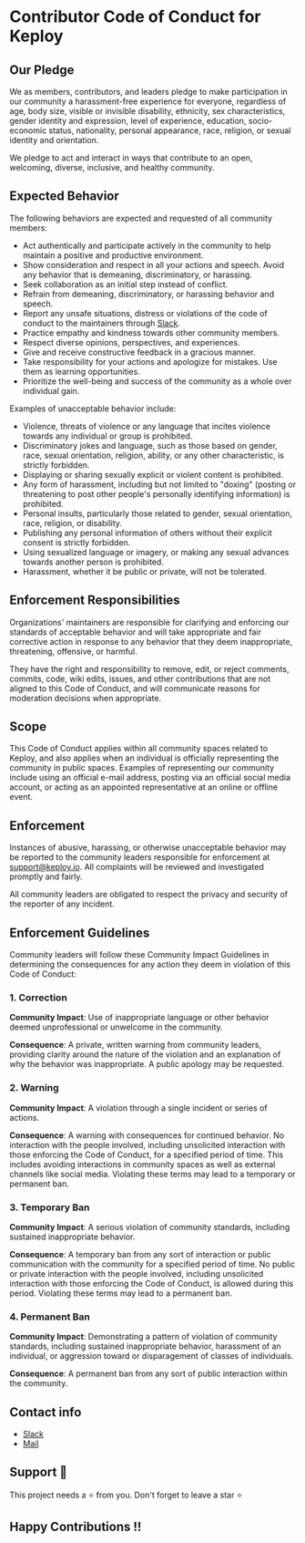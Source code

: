 # Contributor Code of Conduct for Keploy

## Our Pledge

We as members, contributors, and leaders pledge to make participation in our
community a harassment-free experience for everyone, regardless of age, body
size, visible or invisible disability, ethnicity, sex characteristics, gender
identity and expression, level of experience, education, socio-economic status,
nationality, personal appearance, race, religion, or sexual identity
and orientation.

We pledge to act and interact in ways that contribute to an open, welcoming,
diverse, inclusive, and healthy community.

## Expected Behavior

The following behaviors are expected and requested of all community members:

- Act authentically and participate actively in the community to help maintain a positive and productive environment.
- Show consideration and respect in all your actions and speech. Avoid any behavior that is demeaning, discriminatory, or harassing.
- Seek collaboration as an initial step instead of conflict.
- Refrain from demeaning, discriminatory, or harassing behavior and speech.
- Report any unsafe situations, distress or violations of the code of conduct to the maintainers through [Slack](https://join.slack.com/t/keploy/shared_invite/zt-2dno1yetd-Ec3el~tTwHYIHgGI0jPe7A).
- Practice empathy and kindness towards other community members.
- Respect diverse opinions, perspectives, and experiences.
- Give and receive constructive feedback in a gracious manner.
- Take responsibility for your actions and apologize for mistakes. Use them as learning opportunities.
- Prioritize the well-being and success of the community as a whole over individual gain.

Examples of unacceptable behavior include:

- Violence, threats of violence or any language that incites violence towards any individual or group is prohibited.
- Discriminatory jokes and language, such as those based on gender, race, sexual orientation, religion, ability, or any other characteristic, is strictly forbidden.
- Displaying or sharing sexually explicit or violent content is prohibited.
- Any form of harassment, including but not limited to "doxing" (posting or threatening to post other people's personally identifying information) is prohibited.
- Personal insults, particularly those related to gender, sexual orientation, race, religion, or disability.
- Publishing any personal information of others without their explicit consent is strictly forbidden.
- Using sexualized language or imagery, or making any sexual advances towards another person is prohibited.
- Harassment, whether it be public or private, will not be tolerated.

## Enforcement Responsibilities

Organizations' maintainers are responsible for clarifying and enforcing our standards of
acceptable behavior and will take appropriate and fair corrective action in
response to any behavior that they deem inappropriate, threatening, offensive,
or harmful.

They have the right and responsibility to remove, edit, or reject
comments, commits, code, wiki edits, issues, and other contributions that are
not aligned to this Code of Conduct, and will communicate reasons for moderation
decisions when appropriate.

## Scope

This Code of Conduct applies within all community spaces related to Keploy, and also applies when
an individual is officially representing the community in public spaces.
Examples of representing our community include using an official e-mail address,
posting via an official social media account, or acting as an appointed
representative at an online or offline event.

## Enforcement

Instances of abusive, harassing, or otherwise unacceptable behavior may be
reported to the community leaders responsible for enforcement at
support@keploy.io.
All complaints will be reviewed and investigated promptly and fairly.

All community leaders are obligated to respect the privacy and security of the
reporter of any incident.

## Enforcement Guidelines

Community leaders will follow these Community Impact Guidelines in determining
the consequences for any action they deem in violation of this Code of Conduct:

### 1. Correction

**Community Impact**: Use of inappropriate language or other behavior deemed
unprofessional or unwelcome in the community.

**Consequence**: A private, written warning from community leaders, providing
clarity around the nature of the violation and an explanation of why the
behavior was inappropriate. A public apology may be requested.

### 2. Warning

**Community Impact**: A violation through a single incident or series
of actions.

**Consequence**: A warning with consequences for continued behavior. No
interaction with the people involved, including unsolicited interaction with
those enforcing the Code of Conduct, for a specified period of time. This
includes avoiding interactions in community spaces as well as external channels
like social media. Violating these terms may lead to a temporary or
permanent ban.

### 3. Temporary Ban

**Community Impact**: A serious violation of community standards, including
sustained inappropriate behavior.

**Consequence**: A temporary ban from any sort of interaction or public
communication with the community for a specified period of time. No public or
private interaction with the people involved, including unsolicited interaction
with those enforcing the Code of Conduct, is allowed during this period.
Violating these terms may lead to a permanent ban.

### 4. Permanent Ban

**Community Impact**: Demonstrating a pattern of violation of community
standards, including sustained inappropriate behavior, harassment of an
individual, or aggression toward or disparagement of classes of individuals.

**Consequence**: A permanent ban from any sort of public interaction within
the community.

## Contact info

- [Slack](https://join.slack.com/t/keploy/shared_invite/zt-2dno1yetd-Ec3el~tTwHYIHgGI0jPe7A)
- [Mail](hello@keploy.io)

## Support 🙏

This project needs a ⭐️ from you. Don't forget to leave a star ⭐️

## Happy Contributions !!
